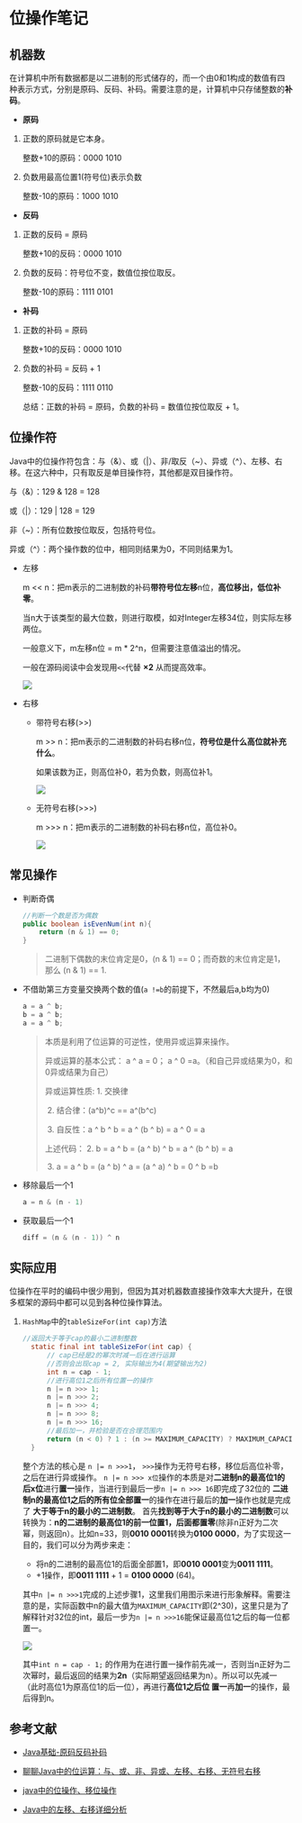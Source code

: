 

# 位操作笔记

## 机器数

在计算机中所有数据都是以二进制的形式储存的，而一个由0和1构成的数值有四种表示方式，分别是原码、反码、补码。需要注意的是，计算机中只存储整数的**补码**。

- **原码**

1. 正数的原码就是它本身。

   整数+10的原码：0000 1010

2. 负数用最高位置1(符号位)表示负数

   整数-10的原码：1000 1010

- **反码**

1. 正数的反码 = 原码

   整数+10的反码：0000 1010

2. 负数的反码：符号位不变，数值位按位取反。

   整数-10的原码：1111 0101

- **补码**

1. 正数的补码 = 原码

   整数+10的反码：0000 1010

2. 负数的补码 = 反码 + 1

   整数-10的反码：1111 0110

   总结：正数的补码 = 原码，负数的补码 = 数值位按位取反 + 1。

## 位操作符

Java中的位操作符包含：与（&）、或（|）、非/取反（~）、异或（^）、左移、右移。在这六种中，只有取反是单目操作符，其他都是双目操作符。

与（&）：129 & 128 = 128

或（|）：129 | 128 = 129

非（~）：所有位数按位取反，包括符号位。

异或（^）：两个操作数的位中，相同则结果为0，不同则结果为1。

- 左移

  m << n：把m表示的二进制数的补码**带符号位左移**n位，**高位移出，低位补零**。

  当n大于该类型的最大位数，则进行取模，如对Integer左移34位，则实际左移两位。

  一般意义下，m左移n位 = m * 2^n，但需要注意值溢出的情况。

  一般在源码阅读中会发现用`<<`代替 **×2** 从而提高效率。

  <img src="./img/左移.PNG"/>

- 右移

  - 带符号右移(>>)

    m >> n：把m表示的二进制数的补码右移n位，**符号位是什么高位就补充什么**。

    如果该数为正，则高位补0，若为负数，则高位补1。

    <img src="./img/右移.PNG"/>

  - 无符号右移(>>>)

    m >>> n：把m表示的二进制数的补码右移n位，高位补0。
  
    <img src="./img/无符号右移.PNG"/>

## 常见操作

- 判断奇偶

  ```java
  //判断一个数是否为偶数
  public boolean isEvenNum(int n){
      return (n & 1) == 0;
  }
  ```

  > 二进制下偶数的末位肯定是0，(n & 1) == 0；而奇数的末位肯定是1，那么 (n & 1) == 1.


- 不借助第三方变量交换两个数的值(`a !=b`的前提下，不然最后a,b均为0)

  ```java
  a = a ^ b;
  b = a ^ b;
  a = a ^ b;
  ```

  > 本质是利用了位运算的可逆性，使用异或运算来操作。
  >
  > 异或运算的基本公式： a ^ a = 0； a ^ 0 =a。（和自己异或结果为0，和0异或结果为自己）
  >
  > 异或运算性质: 1. 交换律
  >
  > ​						 2. 结合律：(a^b)^c == a^(b^c)
  >
  > ​						 3. 自反性：a ^ b ^ b = a ^ (b ^ b) = a ^ 0 = a
  >
  > 上述代码： 2. b = a ^ b = (a ^ b) ^ b = a ^ (b ^ b) = a
  >
  > ​					3. a = a ^ b = (a ^ b) ^ a = (a ^ a)  ^ b = 0 ^ b =b

- 移除最后一个1

  ```java
  a = n & (n - 1)
  ```

- 获取最后一个1

  ```java
  diff = (n & (n - 1)) ^ n
  ```

## 实际应用

位操作在平时的编码中很少用到，但因为其对机器数直接操作效率大大提升，在很多框架的源码中都可以见到各种位操作算法。

1. `HashMap`中的`tableSizeFor(int cap)`方法

   ```java
   //返回大于等于cap的最小二进制整数
     static final int tableSizeFor(int cap) {
         // cap已经是2的幂次时减一后在进行运算
         //否则会出现cap = 2, 实际输出为4(期望输出为2)
         int n = cap - 1;
         //进行高位1之后所有位置一的操作
         n |= n >>> 1;
         n |= n >>> 2;
         n |= n >>> 4;
         n |= n >>> 8;
         n |= n >>> 16;
         //最后加一，并检验是否在合理范围内
         return (n < 0) ? 1 : (n >= MAXIMUM_CAPACITY) ? MAXIMUM_CAPACITY : n + 1;
     }
   ```

   整个方法的核心是 `n |= n >>>1`， `>>>`操作为无符号右移，移位后高位补零，之后在进行异或操作。 `n |= n >>> x位`操作的本质是对**二进制n的最高位1的后x位**进行**置一**操作，当进行到最后一步`n |= n >>> 16`即完成了32位的 **二进制n的最高位1之后的所有位全部置一**的操作在进行最后的**加一**操作也就是完成了 **大于等于n的最小的二进制数**。
   首先**找到等于大于n的最小的二进制数**可以转换为：**n的二进制的最高位1的前一位置1，后面都置零**(除非n正好为二次幂，则返回n）。比如n=33，则**0010 0001**转换为**0100 0000**，为了实现这一目的，我们可以分为两步来走：

   - 将n的二进制的最高位1的后面全部置1，即**0010 0001**变为**0011 1111**。
   - +1操作，即**0011 1111** + 1 = **0100 0000** (64)。

   其中`n |= n >>>1`完成的上述步骤1，这里我们用图示来进行形象解释。需要注意的是，实际函数中n的最大值为`MAXIMUM_CAPACITY`即(2^30)，这里只是为了解释针对32位的int，最后一步为`n |= n >>>16`能保证最高位1之后的每一位都置一。

   <img src="./img/tableSizeFor方法详解.png"/>

   其中`int n = cap - 1;` 的作用为在进行置一操作前先减一，否则当n正好为二次幂时，最后返回的结果为**2n**（实际期望返回结果为n）。所以可以先减一（此时高位1为原高位1的后一位），再进行**高位1之后位 置一**再**加一**的操作，最后得到n。

## 参考文献

- [Java基础-原码反码补码](https://www.cnblogs.com/yinzhengjie/p/8666354.html)
- [聊聊Java中的位运算：与、或、非、异或、左移、右移、无符号右移](https://cloud.tencent.com/developer/article/1587912)

- [java中的位操作、移位操作](https://www.cnblogs.com/zhjh256/p/12540585.html)
- [Java中的左移、右移详细分析](https://blog.csdn.net/kaixuansui/article/details/92806813)